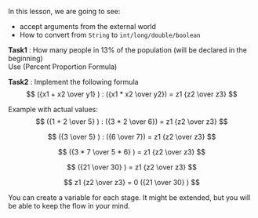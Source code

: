 In this lesson, we are going to see:
* accept arguments from the external world
* How to convert from `String` to `int/long/double/boolean`

**Task1** :
How many people in 13% of the population (will be declared in the beginning)\
Use (Percent Proportion Formula)

**Task2** :
Implement the following formula
$$ ({x1 + x2 \over y1} ) : ({x1 * x2 \over y2}) = z1 {z2 \over z3} $$

Example with actual values:
$$ ({1 + 2 \over 5} ) : ({3 * 2 \over 6}) = z1 {z2 \over z3} $$

$$ ({3 \over 5} ) : ({6 \over 7}) = z1 {z2 \over z3} $$

$$ ({3 * 7 \over 5 * 6} )  = z1 {z2 \over z3} $$

$$ ({21 \over 30} )  = z1 {z2 \over z3} $$

$$ z1 {z2 \over z3} = 0 ({21 \over 30} ) $$

You can create a variable for each stage. It might be extended, but you will be able to keep the flow in your mind.
